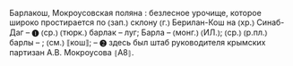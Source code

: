 ---
---

Барлакош, Мокроусовская поляна
: безлесное урочище, которое широко простирается по ⦅зап.⦆ склону ⦅г.⦆ Берилан-Кош на ⦅хр.⦆ Синаб-Даг – ❶ ⦅ср.⦆ ⦅тюрк.⦆ барлак – луг; Барла – ⦅монг.⦆ ⦅ИЛ.⦆; ⦅ср.⦆ ⦅р.пл.⦆ барлы – ; ⦅см.⦆ ⟦кош⟧; – ❷ здесь был штаб руководителя крымских партизан А.В. Мокроусова ⦃А8⦄.
